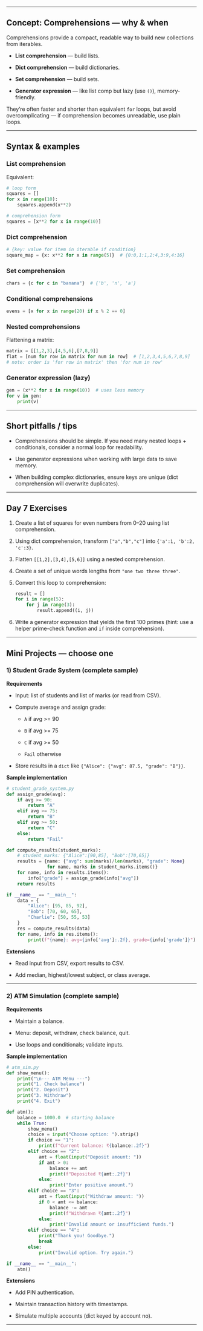 
---

## Concept: Comprehensions — why & when

Comprehensions provide a compact, readable way to build new collections from iterables.

- **List comprehension** — build lists.
    
- **Dict comprehension** — build dictionaries.
    
- **Set comprehension** — build sets.
    
- **Generator expression** — like list comp but lazy (use `()`), memory-friendly.
    

They’re often faster and shorter than equivalent `for` loops, but avoid overcomplicating — if comprehension becomes unreadable, use plain loops.

---

## Syntax & examples

### List comprehension

Equivalent:

```python
# loop form
squares = []
for x in range(10):
    squares.append(x**2)

# comprehension form
squares = [x**2 for x in range(10)]
```

### Dict comprehension

```python
# {key: value for item in iterable if condition}
square_map = {x: x**2 for x in range(5)}  # {0:0,1:1,2:4,3:9,4:16}
```

### Set comprehension

```python
chars = {c for c in "banana"}  # {'b', 'n', 'a'}
```

### Conditional comprehensions

```python
evens = [x for x in range(20) if x % 2 == 0]
```

### Nested comprehensions

Flattening a matrix:

```python
matrix = [[1,2,3],[4,5,6],[7,8,9]]
flat = [num for row in matrix for num in row]  # [1,2,3,4,5,6,7,8,9]
# note: order is 'for row in matrix' then 'for num in row'
```

### Generator expression (lazy)

```python
gen = (x**2 for x in range(10))  # uses less memory
for v in gen:
    print(v)
```

---

## Short pitfalls / tips

- Comprehensions should be simple. If you need many nested loops + conditionals, consider a normal loop for readability.
    
- Use generator expressions when working with large data to save memory.
    
- When building complex dictionaries, ensure keys are unique (dict comprehension will overwrite duplicates).
    

---

## Day 7 Exercises

1. Create a list of squares for even numbers from 0–20 using list comprehension.
    
2. Using dict comprehension, transform `["a","b","c"]` into `{'a':1, 'b':2, 'c':3}`.
    
3. Flatten `[[1,2],[3,4],[5,6]]` using a nested comprehension.
    
4. Create a set of unique words lengths from `"one two three three"`.
    
5. Convert this loop to comprehension:
    
    ```python
    result = []
    for i in range(5):
        for j in range(3):
            result.append((i, j))
    ```
    
6. Write a generator expression that yields the first 100 primes (hint: use a helper prime-check function and `if` inside comprehension).
    

---

## Mini Projects — choose one

### 1) Student Grade System (complete sample)

**Requirements**

- Input: list of students and list of marks (or read from CSV).
    
- Compute average and assign grade:
    
    - `A` if avg >= 90
        
    - `B` if avg >= 75
        
    - `C` if avg >= 50
        
    - `Fail` otherwise
        
- Store results in a `dict` like `{"Alice": {"avg": 87.5, "grade": "B"}}`.
    

**Sample implementation**

```python
# student_grade_system.py
def assign_grade(avg):
    if avg >= 90:
        return "A"
    elif avg >= 75:
        return "B"
    elif avg >= 50:
        return "C"
    else:
        return "Fail"

def compute_results(student_marks):
    # student_marks: {"Alice":[90,85], "Bob":[70,65]}
    results = {name: {"avg": sum(marks)/len(marks), "grade": None}
               for name, marks in student_marks.items()}
    for name, info in results.items():
        info["grade"] = assign_grade(info["avg"])
    return results

if __name__ == "__main__":
    data = {
        "Alice": [95, 85, 92],
        "Bob": [70, 60, 65],
        "Charlie": [50, 55, 53]
    }
    res = compute_results(data)
    for name, info in res.items():
        print(f"{name}: avg={info['avg']:.2f}, grade={info['grade']}")
```

**Extensions**

- Read input from CSV, export results to CSV.
    
- Add median, highest/lowest subject, or class average.
    

---

### 2) ATM Simulation (complete sample)

**Requirements**

- Maintain a balance.
    
- Menu: deposit, withdraw, check balance, quit.
    
- Use loops and conditionals; validate inputs.
    

**Sample implementation**

```python
# atm_sim.py
def show_menu():
    print("\n--- ATM Menu ---")
    print("1. Check balance")
    print("2. Deposit")
    print("3. Withdraw")
    print("4. Exit")

def atm():
    balance = 1000.0  # starting balance
    while True:
        show_menu()
        choice = input("Choose option: ").strip()
        if choice == "1":
            print(f"Current balance: ₹{balance:.2f}")
        elif choice == "2":
            amt = float(input("Deposit amount: "))
            if amt > 0:
                balance += amt
                print(f"Deposited ₹{amt:.2f}")
            else:
                print("Enter positive amount.")
        elif choice == "3":
            amt = float(input("Withdraw amount: "))
            if 0 < amt <= balance:
                balance -= amt
                print(f"Withdrawn ₹{amt:.2f}")
            else:
                print("Invalid amount or insufficient funds.")
        elif choice == "4":
            print("Thank you! Goodbye.")
            break
        else:
            print("Invalid option. Try again.")

if __name__ == "__main__":
    atm()
```

**Extensions**

- Add PIN authentication.
    
- Maintain transaction history with timestamps.
    
- Simulate multiple accounts (dict keyed by account no).
    

---
